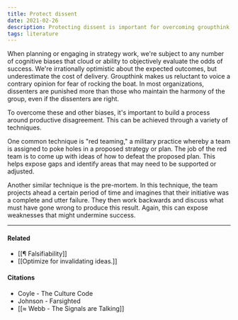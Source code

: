 ```yaml
---
title: Protect dissent
date: 2021-02-26
description: Protecting dissent is important for overcoming groupthink and other unconscious biases within a team or organization. 
tags: literature
---
```


When planning or engaging in strategy work, we're subject to any number of cognitive biases that cloud or ability to objectively evaluate the odds of success. We're irrationally optimistic about the expected outcomes, but underestimate the cost of delivery. Groupthink makes us reluctant to voice a contrary opinion for fear of rocking the boat. In most organizations, dissenters are punished more than those who maintain the harmony of the group, even if the dissenters are right. 

To overcome these and other biases, it's important to build a process around productive disagreement. This can be achieved through a variety of techniques.

One common technique is "red teaming," a military practice whereby a team is assigned to poke holes in a proposed strategy or plan. The job of the red team is to come up with ideas of how to defeat the proposed plan. This helps expose gaps and identify areas that may need to be supported or adjusted.

Another similar technique is the pre-mortem. In this technique, the team projects ahead a certain period of time and imagines that their initiative was a complete and utter failure. They then work backwards and discuss what must have gone wrong to produce this result. Again, this can expose weaknesses that might undermine success. 

---
#### Related
- [[¶ Falsifiability]]
- [[Optimize for invalidating ideas.]]

#### Citations
- Coyle - The Culture Code
- Johnson - Farsighted
- [[≈ Webb - The Signals are Talking]]